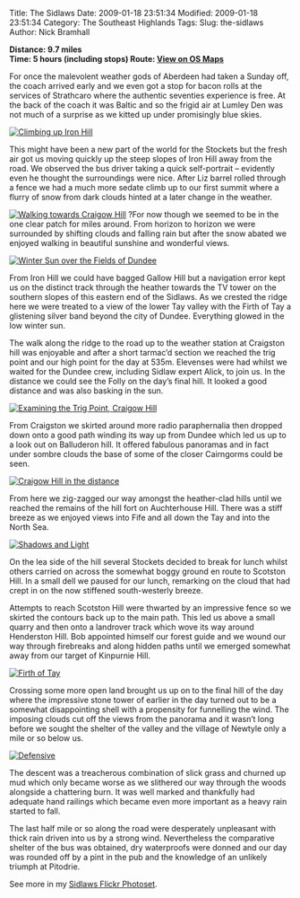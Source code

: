 Title: The Sidlaws
Date: 2009-01-18 23:51:34
Modified: 2009-01-18 23:51:34
Category: The Southeast Highlands
Tags: 
Slug: the-sidlaws
Author: Nick Bramhall

**Distance: 9.7 miles  
Time: 5 hours (including stops)
Route: [View on OS Maps](https://www.invertedworld.co.uk/trip/297)**

For once the malevolent weather gods of Aberdeen had taken a Sunday off, the coach arrived early  and we even got a stop for bacon rolls at the services of Strathcaro where the authentic seventies experience is free. At the back of the coach it was Baltic and so the frigid air at Lumley Den was not much of a surprise as we kitted up under promisingly blue skies.

<!--more-->

[![Climbing up Iron Hill](http://farm4.static.flickr.com/3308/3210390295_e7232d12ac_b.jpg)](http://www.flickr.com/photos/53725815@N00/3210390295)

This might have been a new part of the world for the Stockets but the fresh air got us moving quickly up the steep slopes of Iron Hill away from the road. We observed the bus driver taking a quick self-portrait – evidently even he thought the surroundings were nice. After Liz barrel rolled through a fence we had a much more sedate climb up to our first summit where a flurry of snow from dark clouds hinted at a later change in the weather.

[![Walking towards Craigow Hill](http://farm4.static.flickr.com/3263/3211270408_c0a895c2fe_b.jpg)](http://www.flickr.com/photos/53725815@N00/3211270408)
?For now though we seemed to be in the one clear patch for miles around. From horizon to horizon we were surrounded by shifting clouds and falling rain but after the snow abated we enjoyed walking in beautiful sunshine and wonderful views.

[![Winter Sun over the Fields of Dundee](http://farm4.static.flickr.com/3425/3211284864_7f6f5c2798_b.jpg)](http://www.flickr.com/photos/53725815@N00/3211284864)

From Iron Hill we could have bagged Gallow Hill but a navigation error kept us on the distinct track through the heather towards the TV tower on the southern slopes of this eastern end of the Sidlaws. As we crested the ridge here we were treated to a view of the lower Tay valley with the Firth of Tay a glistening silver band beyond the city of Dundee. Everything glowed in the low winter sun.

The walk along the ridge to the road up to the weather station at Craigston hill was enjoyable and after a short tarmac’d section we reached the trig point and our high point for the day at 535m. Elevenses were had whilst we waited for the Dundee crew, including Sidlaw expert Alick, to join us. In the distance we could see the Folly on the day’s final hill. It looked a good distance and was also basking in the sun.

[![Examining the Trig Point, Craigow Hill](http://farm4.static.flickr.com/3311/3211324310_2e1e81fac4_b.jpg)](http://www.flickr.com/photos/53725815@N00/3211324310)

From Craigston we skirted around more radio paraphernalia then dropped down onto a good path winding its way up from Dundee which led us up to a look out on Balluderon hill. It offered fabulous panoramas and in fact under sombre clouds the base of some of the closer Cairngorms could be seen.

[![Craigow Hill in the distance](http://farm4.static.flickr.com/3483/3210524079_579f7b477a_b.jpg)](http://www.flickr.com/photos/53725815@N00/3210524079)

From here we zig-zagged our way amongst the heather-clad hills until we reached the remains of the hill fort on Auchterhouse Hill. There was a stiff breeze as we enjoyed views into Fife and all down the Tay and into the North Sea.

[![Shadows and Light](http://farm4.static.flickr.com/3255/3210558097_449747b49d_b.jpg)](http://www.flickr.com/photos/53725815@N00/3210558097)

On the lea side of the hill several Stockets decided to break for lunch whilst others carried on across the somewhat boggy ground en route to Scotston Hill. In a small dell we paused for our lunch, remarking on the cloud that had crept in on the now stiffened south-westerly breeze.

Attempts to reach Scotston Hill were thwarted by an impressive fence so we skirted the contours back up to the main path. This led us above a small quarry and then onto a landrover track which wove its way around Henderston Hill. Bob appointed himself our forest guide and we wound our way through firebreaks and along hidden paths until we emerged somewhat away from our target of Kinpurnie Hill.

[![Firth of Tay](http://farm4.static.flickr.com/3500/3211415356_a628359529_b.jpg)](http://www.flickr.com/photos/53725815@N00/3211415356)

Crossing some more open land brought us up on to the final hill of the day where the impressive stone tower of earlier in the day turned out to be a somewhat disappointing shell with a propensity for funnelling the wind. The imposing clouds cut off the views from the panorama and it wasn’t long before we sought the shelter of the valley and the village of Newtyle only a mile or so below us.

[![Defensive](http://farm4.static.flickr.com/3096/3211454574_98094b8a22_b.jpg)](http://www.flickr.com/photos/53725815@N00/3211454574)

The descent was a treacherous combination of slick grass and churned up mud which only became worse as we slithered our way through the woods alongside a chattering burn. It was well marked and thankfully had adequate hand railings which became even more important as a heavy rain started to fall.

The last half mile or so along the road were desperately unpleasant with thick rain driven into us by a strong wind. Nevertheless the comparative shelter of the bus was obtained, dry waterproofs were donned and our day was rounded off by a pint in the pub and the knowledge of an unlikely triumph at Pitodrie.

See more in my [Sidlaws Flickr Photoset](http://www.flickr.com/photos/black_friction/sets/72157612718095117/).




